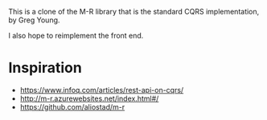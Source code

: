 This is a clone of the M-R library that is the standard CQRS implementation, by Greg Young.

I also hope to reimplement the front end.


# Inspiration 

- https://www.infoq.com/articles/rest-api-on-cqrs/
- http://m-r.azurewebsites.net/index.html#/
- https://github.com/aliostad/m-r
